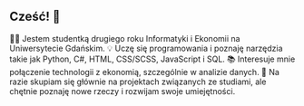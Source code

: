 ## Cześć! 👋

👩‍💻 Jestem studentką drugiego roku Informatyki i Ekonomii na Uniwersytecie Gdańskim.
💡 Uczę się programowania i poznaję narzędzia takie jak Python, C#, HTML, CSS/SCSS, JavaScript i SQL.
📚 Interesuje mnie połączenie technologii z ekonomią, szczególnie w analizie danych.
🌱 Na razie skupiam się głównie na projektach związanych ze studiami, ale chętnie poznaję nowe rzeczy i rozwijam swoje umiejętności.
